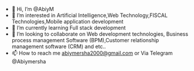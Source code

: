 
- 👋 Hi, I’m @AbiyM
- 👀 I’m interested in Artificial Intelligence,Web Technology,FISCAL Technologies,Mobile application development
- 🌱 I’m currently learning Full stack development
- 💞️ I’m looking to collaborate on Web development technologies, Business process management Software (BPM),Customer relationship management software (CRM) and etc..
- 📫 How to reach me abiymersha2000@gmail.com or Via Telegram @Abiymersha

<!---
AbiyM/AbiyM is a ✨ special ✨ repository because its `README.md` (this file) appears on your GitHub profile.
You can click the Preview link to take a look at your changes.
--->
